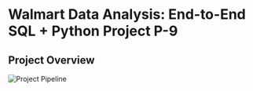 # Walmart Data Analysis: End-to-End SQL + Python Project P-9

## Project Overview

![Project Pipeline]([https://github.com/najirh/Walmart_SQL_Python/blob/main/walmart_project-piplelines.png](https://github.com/rohit-ashva900/walmart_Analysis/blob/main/walmart_projects%20(1).pdf))
